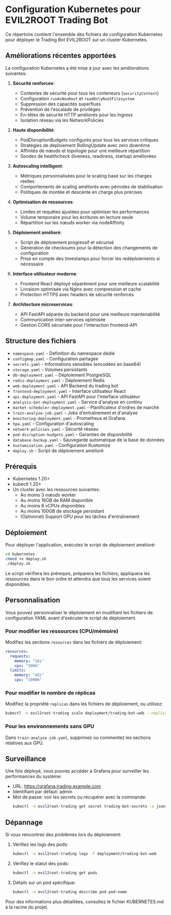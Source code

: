 # Configuration Kubernetes pour EVIL2ROOT Trading Bot

Ce répertoire contient l'ensemble des fichiers de configuration Kubernetes pour déployer le Trading Bot EVIL2ROOT sur un cluster Kubernetes.

## Améliorations récentes apportées

La configuration Kubernetes a été mise à jour avec les améliorations suivantes:

1. **Sécurité renforcée**:
   - Contextes de sécurité pour tous les conteneurs (`securityContext`)
   - Configuration `runAsNonRoot` et `readOnlyRootFilesystem`
   - Suppression des capacités superflues
   - Prévention de l'escalade de privilèges
   - En-têtes de sécurité HTTP améliorés pour les Ingress
   - Isolation réseau via les NetworkPolicies

2. **Haute disponibilité**:
   - PodDisruptionBudgets configurés pour tous les services critiques
   - Stratégies de déploiement RollingUpdate avec zero downtime
   - Affinités de nœuds et topologie pour une meilleure répartition
   - Sondes de healthcheck (liveness, readiness, startup) améliorées

3. **Autoscaling intelligent**:
   - Métriques personnalisées pour le scaling basé sur les charges réelles
   - Comportements de scaling améliorés avec périodes de stabilisation
   - Politiques de montée et descente en charge plus précises

4. **Optimisation de ressources**:
   - Limites et requêtes ajustées pour optimiser les performances
   - Volume temporaire pour les écritures en lecture seule
   - Répartition sur les nœuds worker via nodeAffinity

5. **Déploiement amélioré**:
   - Script de déploiement progressif et sécurisé
   - Génération de checksums pour la détection des changements de configuration
   - Prise en compte des timestamps pour forcer les redéploiements si nécessaire

6. **Interface utilisateur moderne**:
   - Frontend React déployé séparément pour une meilleure scalabilité
   - Livraison optimisée via Nginx avec compression et cache
   - Protection HTTPS avec headers de sécurité renforcés

7. **Architecture microservices**:
   - API FastAPI séparée du backend pour une meilleure maintenabilité
   - Communication inter-services optimisée
   - Gestion CORS sécurisée pour l'interaction frontend-API

## Structure des fichiers

- `namespace.yaml` - Définition du namespace dédié
- `configmap.yaml` - Configuration partagée
- `secrets.yaml` - Informations sensibles (encodées en base64)
- `storage.yaml` - Volumes persistants
- `db-deployment.yaml` - Déploiement PostgreSQL
- `redis-deployment.yaml` - Déploiement Redis
- `web-deployment.yaml` - API Backend du trading bot
- `frontend-deployment.yaml` - Interface utilisateur React
- `api-deployment.yaml` - API FastAPI pour l'interface utilisateur
- `analysis-bot-deployment.yaml` - Service d'analyse en continu
- `market-scheduler-deployment.yaml` - Planificateur d'ordres de marché
- `train-analyze-job.yaml` - Jobs d'entraînement et d'analyse
- `monitoring-deployment.yaml` - Prometheus et Grafana
- `hpa.yaml` - Configuration d'autoscaling
- `network-policies.yaml` - Sécurité réseau
- `pod-disruption-budgets.yaml` - Garanties de disponibilité
- `database-backup.yaml` - Sauvegarde automatique de la base de données
- `kustomization.yaml` - Configuration Kustomize
- `deploy.sh` - Script de déploiement amélioré

## Prérequis

- Kubernetes 1.20+
- kubectl 1.20+
- Un cluster avec les ressources suivantes:
  - Au moins 3 nœuds worker
  - Au moins 16GB de RAM disponible
  - Au moins 8 vCPUs disponibles
  - Au moins 100GB de stockage persistant
  - (Optionnel) Support GPU pour les tâches d'entraînement

## Déploiement

Pour déployer l'application, exécutez le script de déploiement amélioré:

```bash
cd kubernetes
chmod +x deploy.sh
./deploy.sh
```

Le script vérifiera les prérequis, préparera les fichiers, appliquera les ressources dans le bon ordre et attendra que tous les services soient disponibles.

## Personnalisation

Vous pouvez personnaliser le déploiement en modifiant les fichiers de configuration YAML avant d'exécuter le script de déploiement.

### Pour modifier les ressources (CPU/mémoire)

Modifiez les sections `resources` dans les fichiers de déploiement:

```yaml
resources:
  requests:
    memory: "1Gi"
    cpu: "500m"
  limits:
    memory: "4Gi"
    cpu: "1000m"
```

### Pour modifier le nombre de réplicas

Modifiez la propriété `replicas` dans les fichiers de déploiement, ou utilisez:

```bash
kubectl -n evil2root-trading scale deployment/trading-bot-web --replicas=3
```

### Pour les environnements sans GPU

Dans `train-analyze-job.yaml`, supprimez ou commentez les sections relatives aux GPU.

## Surveillance

Une fois déployé, vous pouvez accéder à Grafana pour surveiller les performances du système:

- URL: https://grafana.trading.example.com
- Identifiant par défaut: admin
- Mot de passe: voir les secrets ou récupérer avec la commande:
  ```bash
  kubectl -n evil2root-trading get secret trading-bot-secrets -o jsonpath='{.data.GRAFANA_ADMIN_PASSWORD}' | base64 --decode
  ```

## Dépannage

Si vous rencontrez des problèmes lors du déploiement:

1. Vérifiez les logs des pods:
   ```bash
   kubectl -n evil2root-trading logs -f deployment/trading-bot-web
   ```

2. Vérifiez le statut des pods:
   ```bash
   kubectl -n evil2root-trading get pods
   ```

3. Détails sur un pod spécifique:
   ```bash
   kubectl -n evil2root-trading describe pod pod-name
   ```

Pour des informations plus détaillées, consultez le fichier KUBERNETES.md à la racine du projet.